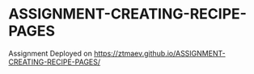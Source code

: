 # ASSIGNMENT-CREATING-RECIPE-PAGES
Assignment
Deployed on https://ztmaev.github.io/ASSIGNMENT-CREATING-RECIPE-PAGES/
